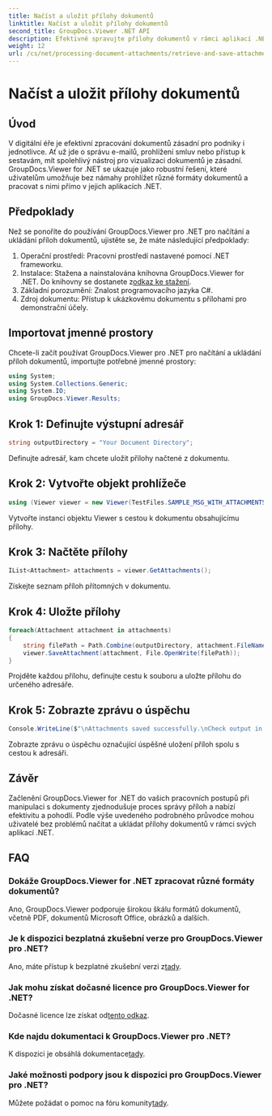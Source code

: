 ```yaml
---
title: Načíst a uložit přílohy dokumentů
linktitle: Načíst a uložit přílohy dokumentů
second_title: GroupDocs.Viewer .NET API
description: Efektivně spravujte přílohy dokumentů v rámci aplikací .NET pomocí GroupDocs.Viewer. Bezproblémové načítání a ukládání příloh.
weight: 12
url: /cs/net/processing-document-attachments/retrieve-and-save-attachments/
---
```


# Načíst a uložit přílohy dokumentů

## Úvod
V digitální éře je efektivní zpracování dokumentů zásadní pro podniky i jednotlivce. Ať už jde o správu e-mailů, prohlížení smluv nebo přístup k sestavám, mít spolehlivý nástroj pro vizualizaci dokumentů je zásadní. GroupDocs.Viewer for .NET se ukazuje jako robustní řešení, které uživatelům umožňuje bez námahy prohlížet různé formáty dokumentů a pracovat s nimi přímo v jejich aplikacích .NET.
## Předpoklady
Než se ponoříte do používání GroupDocs.Viewer pro .NET pro načítání a ukládání příloh dokumentů, ujistěte se, že máte následující předpoklady:
1. Operační prostředí: Pracovní prostředí nastavené pomocí .NET frameworku.
2.  Instalace: Stažena a nainstalována knihovna GroupDocs.Viewer for .NET. Do knihovny se dostanete z[odkaz ke stažení](https://releases.groupdocs.com/viewer/net/).
3. Základní porozumění: Znalost programovacího jazyka C#.
4. Zdroj dokumentu: Přístup k ukázkovému dokumentu s přílohami pro demonstrační účely.

## Importovat jmenné prostory
Chcete-li začít používat GroupDocs.Viewer pro .NET pro načítání a ukládání příloh dokumentů, importujte potřebné jmenné prostory:
```csharp
using System;
using System.Collections.Generic;
using System.IO;
using GroupDocs.Viewer.Results;
```

## Krok 1: Definujte výstupní adresář
```csharp
string outputDirectory = "Your Document Directory";
```
Definujte adresář, kam chcete uložit přílohy načtené z dokumentu.
## Krok 2: Vytvořte objekt prohlížeče
```csharp
using (Viewer viewer = new Viewer(TestFiles.SAMPLE_MSG_WITH_ATTACHMENTS))
```
Vytvořte instanci objektu Viewer s cestou k dokumentu obsahujícímu přílohy.
## Krok 3: Načtěte přílohy
```csharp
IList<Attachment> attachments = viewer.GetAttachments();
```
Získejte seznam příloh přítomných v dokumentu.
## Krok 4: Uložte přílohy
```csharp
foreach(Attachment attachment in attachments)
{
    string filePath = Path.Combine(outputDirectory, attachment.FileName);  
    viewer.SaveAttachment(attachment, File.OpenWrite(filePath)); 
}
```
Projděte každou přílohu, definujte cestu k souboru a uložte přílohu do určeného adresáře.
## Krok 5: Zobrazte zprávu o úspěchu
```csharp
Console.WriteLine($"\nAttachments saved successfully.\nCheck output in {outputDirectory}.");
```
Zobrazte zprávu o úspěchu označující úspěšné uložení příloh spolu s cestou k adresáři.

## Závěr
Začlenění GroupDocs.Viewer for .NET do vašich pracovních postupů při manipulaci s dokumenty zjednodušuje proces správy příloh a nabízí efektivitu a pohodlí. Podle výše uvedeného podrobného průvodce mohou uživatelé bez problémů načítat a ukládat přílohy dokumentů v rámci svých aplikací .NET.
## FAQ
### Dokáže GroupDocs.Viewer for .NET zpracovat různé formáty dokumentů?
Ano, GroupDocs.Viewer podporuje širokou škálu formátů dokumentů, včetně PDF, dokumentů Microsoft Office, obrázků a dalších.
### Je k dispozici bezplatná zkušební verze pro GroupDocs.Viewer pro .NET?
 Ano, máte přístup k bezplatné zkušební verzi z[tady](https://releases.groupdocs.com/).
### Jak mohu získat dočasné licence pro GroupDocs.Viewer for .NET?
 Dočasné licence lze získat od[tento odkaz](https://purchase.groupdocs.com/temporary-license/).
### Kde najdu dokumentaci k GroupDocs.Viewer pro .NET?
 K dispozici je obsáhlá dokumentace[tady](https://tutorials.groupdocs.com/viewer/net/).
### Jaké možnosti podpory jsou k dispozici pro GroupDocs.Viewer pro .NET?
 Můžete požádat o pomoc na fóru komunity[tady](https://forum.groupdocs.com/c/viewer/9).
